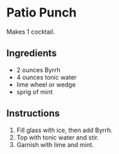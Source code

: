 # Patio Punch

Makes 1 cocktail.

## Ingredients

- 2 ounces Byrrh
- 4 ounces tonic water
- lime wheel or wedge
- sprig of mint

## Instructions

1. Fill glass with ice, then add Byrrh.
2. Top with tonic water and stir.
3. Garnish with lime and mint.
